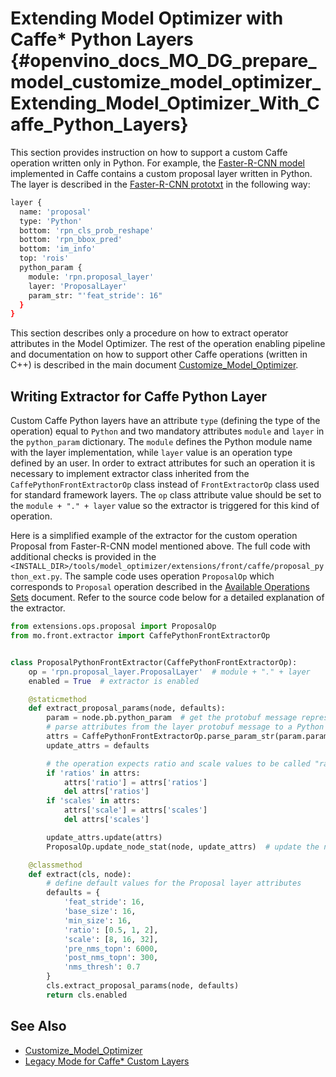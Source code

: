 # Extending Model Optimizer with Caffe* Python Layers {#openvino_docs_MO_DG_prepare_model_customize_model_optimizer_Extending_Model_Optimizer_With_Caffe_Python_Layers}

This section provides instruction on how to support a custom Caffe operation written only in Python. For example, the
[Faster-R-CNN model](http://dl.dropboxusercontent.com/s/o6ii098bu51d139/faster_rcnn_models.tgz?dl=0) implemented in
Caffe contains a custom proposal layer written in Python. The layer is described in the
[Faster-R-CNN prototxt](https://raw.githubusercontent.com/rbgirshick/py-faster-rcnn/master/models/pascal_voc/VGG16/faster_rcnn_end2end/test.prototxt) in the following way:
```sh
layer {
  name: 'proposal'
  type: 'Python'
  bottom: 'rpn_cls_prob_reshape'
  bottom: 'rpn_bbox_pred'
  bottom: 'im_info'
  top: 'rois'
  python_param {
    module: 'rpn.proposal_layer'
    layer: 'ProposalLayer'
    param_str: "'feat_stride': 16"
  }
}
```

This section describes only a procedure on how to extract operator attributes in the Model Optimizer. The rest of the
operation enabling pipeline and documentation on how to support other Caffe operations (written in C++) is described in
the main document [Customize_Model_Optimizer](Customize_Model_Optimizer.md).

## Writing Extractor for Caffe Python Layer
Custom Caffe Python layers have an attribute `type` (defining the type of the operation) equal to `Python` and two
mandatory attributes `module` and `layer` in the `python_param` dictionary. The `module` defines the Python module name
with the layer implementation, while `layer` value is an operation type defined by an user. In order to extract
attributes for such an operation it is necessary to implement extractor class inherited from the
`CaffePythonFrontExtractorOp` class instead of `FrontExtractorOp` class used for standard framework layers. The `op`
class attribute value should be set to the `module + "." + layer` value so the extractor is triggered for this kind of
operation.

Here is a simplified example of the extractor for the custom operation Proposal from Faster-R-CNN model mentioned above.
The full code with additional checks is provided in the
`<INSTALL_DIR>/tools/model_optimizer/extensions/front/caffe/proposal_python_ext.py`. The sample code uses
operation `ProposalOp` which corresponds to `Proposal` operation described in the [Available Operations Sets](../../../ops/opset.md)
document. Refer to the source code below for a detailed explanation of the extractor.

```py
from extensions.ops.proposal import ProposalOp
from mo.front.extractor import CaffePythonFrontExtractorOp


class ProposalPythonFrontExtractor(CaffePythonFrontExtractorOp):
    op = 'rpn.proposal_layer.ProposalLayer'  # module + "." + layer
    enabled = True  # extractor is enabled

    @staticmethod
    def extract_proposal_params(node, defaults):
        param = node.pb.python_param  # get the protobuf message representation of the layer attributes
        # parse attributes from the layer protobuf message to a Python dictionary
        attrs = CaffePythonFrontExtractorOp.parse_param_str(param.param_str)
        update_attrs = defaults

        # the operation expects ratio and scale values to be called "ratio" and "scale" while Caffe uses different names
        if 'ratios' in attrs:
            attrs['ratio'] = attrs['ratios']
            del attrs['ratios']
        if 'scales' in attrs:
            attrs['scale'] = attrs['scales']
            del attrs['scales']

        update_attrs.update(attrs)
        ProposalOp.update_node_stat(node, update_attrs)  # update the node attributes

    @classmethod
    def extract(cls, node):
        # define default values for the Proposal layer attributes
        defaults = {
            'feat_stride': 16,
            'base_size': 16,
            'min_size': 16,
            'ratio': [0.5, 1, 2],
            'scale': [8, 16, 32],
            'pre_nms_topn': 6000,
            'post_nms_topn': 300,
            'nms_thresh': 0.7
        }
        cls.extract_proposal_params(node, defaults)
        return cls.enabled
```

## See Also
* [Customize_Model_Optimizer](Customize_Model_Optimizer.md)
* [Legacy Mode for Caffe* Custom Layers](Legacy_Mode_for_Caffe_Custom_Layers.md)
